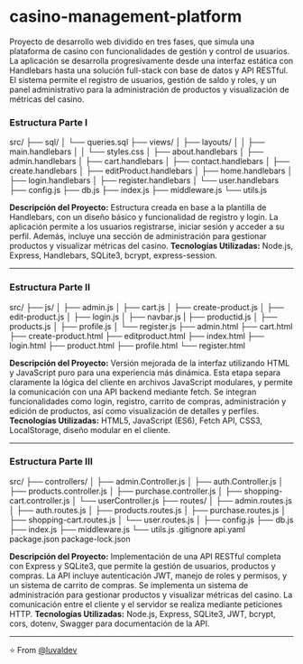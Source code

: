 # casino-management-platform
Proyecto de desarrollo web dividido en tres fases, que simula una plataforma de casino con funcionalidades de gestión y control de usuarios. La aplicación se desarrolla progresivamente desde una interfaz estática con Handlebars hasta una solución full-stack con base de datos y API RESTful. El sistema permite el registro de usuarios, gestión de saldo y roles, y un panel administrativo para la administración de productos y visualización de métricas del casino.


### Estructura Parte I
src/
├── sql/
│   └── queries.sql
├── views/
│   ├── layouts/
│   │   ├── main.handlebars
│   │   └── styles.css
│   ├── about.handlebars
│   ├── admin.handlebars
│   ├── cart.handlebars
│   ├── contact.handlebars
│   ├── create.handlebars
│   ├── editProduct.handlebars
│   ├── home.handlebars
│   ├── login.handlebars
│   ├── register.handlebars
│   └── user.handlebars
├── config.js
├── db.js
├── index.js
├── middleware.js
└── utils.js


**Descripción del Proyecto:** Estructura creada en base a la plantilla de Handlebars, con un diseño básico y funcionalidad de registro y login. La aplicación permite a los usuarios registrarse, iniciar sesión y acceder a su perfil. Además, incluye una sección de administración para gestionar productos y visualizar métricas del casino.
**Tecnologías Utilizadas:** Node.js, Express, Handlebars, SQLite3, bcrypt, express-session.

---

### Estructura Parte II
src/
├── js/
│   ├── admin.js
│   ├── cart.js
│   ├── create-product.js
│   ├── edit-product.js
│   ├── login.js
│   ├── navbar.js
|   ├── productid.js
│   ├── products.js
│   ├── profile.js
│   └── register.js
├── admin.html
├── cart.html
├── create-product.html
├── editproduct.html
├── index.html
├── login.html
├── product.html
├── profile.html
└── register.html

**Descripción del Proyecto:** Versión mejorada de la interfaz utilizando HTML y JavaScript puro para una experiencia más dinámica. Esta etapa separa claramente la lógica del cliente en archivos JavaScript modulares, y permite la comunicación con una API backend mediante fetch. Se integran funcionalidades como login, registro, carrito de compras, administración y edición de productos, así como visualización de detalles y perfiles.
**Tecnologías Utilizadas:** HTML5, JavaScript (ES6), Fetch API, CSS3, LocalStorage, diseño modular en el cliente.

---

### Estructura Parte III
src/
├── controllers/
│   ├── admin.Controller.js
│   ├── auth.Controller.js
│   ├── products.controller.js
│   ├── purchase.controller.js
│   ├── shopping-cart.controller.js
│   └── userController.js
├── routes/
│   ├── admin.routes.js
│   ├── auth.routes.js
│   ├── products.routes.js
│   ├── purchase.routes.js
│   ├── shopping-cart.routes.js
│   └── user.routes.js
│
├── config.js
├── db.js
├── index.js
├── middleware.js
└── utils.js
.gitignore
api.yaml
package.json
package-lock.json

**Descripción del Proyecto:** Implementación de una API RESTful completa con Express y SQLite3, que permite la gestión de usuarios, productos y compras. La API incluye autenticación JWT, manejo de roles y permisos, y un sistema de carrito de compras. Se implementa un sistema de administración para gestionar productos y visualizar métricas del casino. La comunicación entre el cliente y el servidor se realiza mediante peticiones HTTP.
**Tecnologías Utilizadas:** Node.js, Express, SQLite3, JWT, bcrypt, cors, dotenv, Swagger para documentación de la API.

---

⭐️ From [@luvaldev](https://github.com/luvaldev)